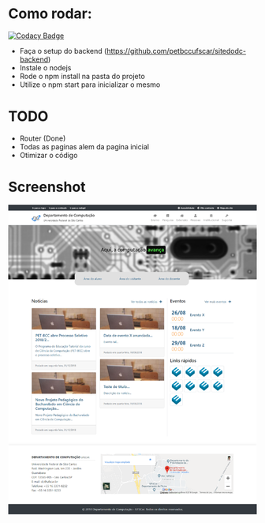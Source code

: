 # Como rodar:

[![Codacy Badge](https://api.codacy.com/project/badge/Grade/0e75408a1629460eb9905e81a948a5c7)](https://app.codacy.com/app/petbccufscar/sitedodc-frontend?utm_source=github.com&utm_medium=referral&utm_content=petbccufscar/sitedodc-frontend&utm_campaign=Badge_Grade_Dashboard)

- Faça o setup do backend (https://github.com/petbccufscar/sitedodc-backend)
- Instale o nodejs
- Rode o npm install na pasta do projeto
- Utilize o npm start para inicializar o mesmo

# TODO

- Router (Done)
- Todas as paginas alem da pagina inicial
- Otimizar o código

# Screenshot

![GitHub Logo](./screenshot.png)
